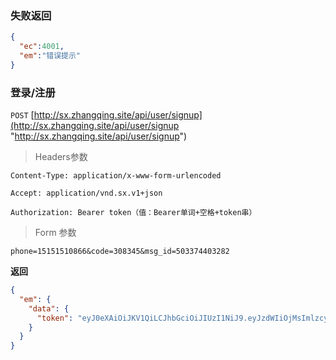 ### 失败返回
```json
{
  "ec":4001,
  "em":"错误提示"
}
```

### 登录/注册
`POST` [http://sx.zhangqing.site/api/user/signup](http://sx.zhangqing.site/api/user/signup "http://sx.zhangqing.site/api/user/signup")

> Headers参数

`Content-Type: application/x-www-form-urlencoded`

`Accept: application/vnd.sx.v1+json`

`Authorization: Bearer token（值：Bearer单词+空格+token串）`

> Form 参数

`phone=15151510866&code=308345&msg_id=503374403282`

**返回**
```json
{
  "em": {
    "data": {
      "token": "eyJ0eXAiOiJKV1QiLCJhbGciOiJIUzI1NiJ9.eyJzdWIiOjMsImlzcyI6Imh0dHA6Ly8xNzIuMTkuNjAuMjExOjExMTEvYXBpL3VzZXIvc2lnbnVwIiwiaWF0IjoxNTE2MzQ1NTcyLCJleHAiOjE1MTYzNDkxNzIsIm5iZiI6MTUxNjM0NTU3MiwianRpIjoiRHFkR3hEMEZxajJPUWhZRyJ9.pMLkA9hmanVrHN2_VcYxR2nv3u98DsYGvBbcyzJ2tYg"
    }
  }
}
```